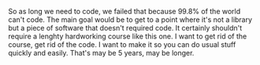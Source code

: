 

<!--
 * @version:
 * @Author:  StevenJokess https://github.com/StevenJokess
 * @Date: 2020-12-07 20:59:09
 * @LastEditors:  StevenJokess https://github.com/StevenJokess
 * @LastEditTime: 2020-12-07 20:59:10
 * @Description:
 * @TODO::
 * @Reference:https://github.com/cedrickchee/knowledge/blob/master/courses/fast.ai/deep-learning-part-1/2019-edition/lesson-7-resnet-unet-gan-rnn.md
-->
So as long we need to code, we failed that because 99.8% of the world can't code. The main goal would be to get to a point where it's not a library but a piece of software that doesn't required code. It certainly shouldn't require a lenghty hardworking course like this one. I want to get rid of the course, get rid of the code. I want to make it so you can do usual stuff quickly and easily. That's may be 5 years, may be longer.
